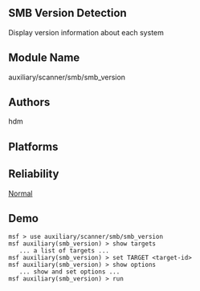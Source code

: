 ## SMB Version Detection

Display version information about each system


## Module Name
auxiliary/scanner/smb/smb_version

## Authors
hdm





## Platforms


## Reliability
[Normal](https://github.com/rapid7/metasploit-framework/wiki/Exploit-Ranking)

## Demo

```
msf > use auxiliary/scanner/smb/smb_version
msf auxiliary(smb_version) > show targets
   ... a list of targets ...
msf auxiliary(smb_version) > set TARGET <target-id>
msf auxiliary(smb_version) > show options
   ... show and set options ...
msf auxiliary(smb_version) > run
```
    
    
